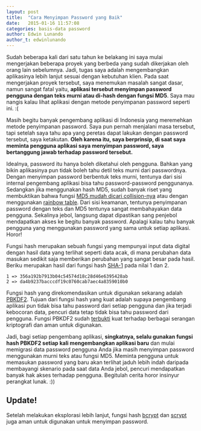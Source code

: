 ```yaml
---
layout: post
title:  "Cara Menyimpan Password yang Baik"
date:   2015-01-16 11:57:08
categories: basis-data password
author: Edwin Lunando
author_t: edwinlunando
---
```


Sudah beberapa kali dari satu tahun ke belakang ini saya mulai mengerjakan beberapa proyek yang berbeda yang sudah dikerjakan oleh orang lain sebelumnya. Jadi, tugas saya adalah mengembangkan aplikasinya lebih lanjut sesuai dengan kebutuhan klien. Pada saat mengerjakan proyek tersebut, saya menemukan masalah sangat dasar, namun sangat fatal yaitu, **aplikasi tersebut menyimpan password pengguna dengan teks murni atau di-hash dengan fungsi MD5**. Saya mau nangis kalau lihat aplikasi dengan metode penyimpanan password seperti ini. :(

Masih begitu banyak pengembang aplikasi di Indonesia yang meremehkan metode penyimpanan password. Saya pun pernah menjalani masa tersebut, tapi setelah saya tahu apa yang peretas dapat lakukan dengan password tersebut, saya ketakutan. **Oleh karena itu, saya berprinsip, di saat saya meminta pengguna aplikasi saya menyimpan password, saya bertanggung jawab terhadap password tersebut.**

Idealnya, password itu hanya boleh diketahui oleh pengguna. Bahkan yang bikin aplikasinya pun tidak boleh tahu detil teks murni dari passwordnya. Dengan menyimpan password berbentuk teks murni, tentunya dari sisi internal pengembang aplikasi bisa tahu password-password penggunanya. Sedangkan jika menggunakan hash MD5, sudah banyak riset yang membuktikan bahwa fungsi [MD5 mudah dicari collision-nya][0] atau dengan menggunakan [rainbow table][1]. Dari sisi keamanan, tentunya penyimpanan password dengan teks dan MD5 tentunya sangat membahayakan data pengguna. Sekalinya jebol, langsung dapat dipastikan sang penjebol mendapatkan akses ke begitu banyak password. Apalagi kalau tahu banyak pengguna yang menggunakan password yang sama untuk setiap aplikasi. Horor! 

Fungsi hash merupakan sebuah fungsi yang mempunyai input data digital dengan hasil data yang terlihat seperti data acak, di mana perubahan data masukan sedikit saja memberikan perubahan yang sangat besar pada hasil. Beriku merupakan hasil dari fungsi hash [SHA-1][2] pada nilai 1 dan 2.

    1 => 356a192b7913b04c54574d18c28d46e6395428ab
    2 => da4b9237bacccdf19c0760cab7aec4a8359010b0

Fungsi hash yang direkomendasikan untuk digunakan sekarang adalah [PBKDF2][3]. Tujuan dari fungsi hash yang kuat adalah supaya pengembang aplikasi pun tidak bisa tahu password dari setiap pengguna dan jika terjadi kebocoran data, pencuri data tetap tidak bisa tahu password dari pengguna. Fungsi PBKDF2 sudah [terbukti][4] kuat terhadap berbagai serangan kriptografi dan aman untuk digunakan.

Jadi, bagi setiap pengembang aplikasi, **singkatnya, selalu gunakan fungsi hash PBKDF2 setiap kali mengembangkan aplikasi baru** dan mulai memigrasi data password pengguna Anda jika masih menyimpan password menggunakan murni teks atau fungsi MD5. Meminta pengguna untuk memasukan password yang baru akan terlihat jaduh lebih indah daripada membayangi skenario pada saat data Anda jebol, pencuri mendapatkan banyak hak akses terhadap pengguna. Begitulah cerita horor insinyur perangkat lunak. :))

## Update! ##

Setelah melakukan eksplorasi lebih lanjut, fungsi hash [bcrypt][5] dan [scrypt][6] juga aman untuk digunakan untuk menyimpan password.

[0]:    http://tools.ietf.org/html/rfc6151
[1]:    http://en.wikipedia.org/wiki/Rainbow_table
[2]:    http://en.wikipedia.org/wiki/SHA-1
[3]:    http://en.wikipedia.org/wiki/PBKDF2
[4]:    http://tools.ietf.org/html/rfc2898
[5]:    http://en.wikipedia.org/wiki/Bcrypt
[6]:    http://en.wikipedia.org/wiki/Scrypt
